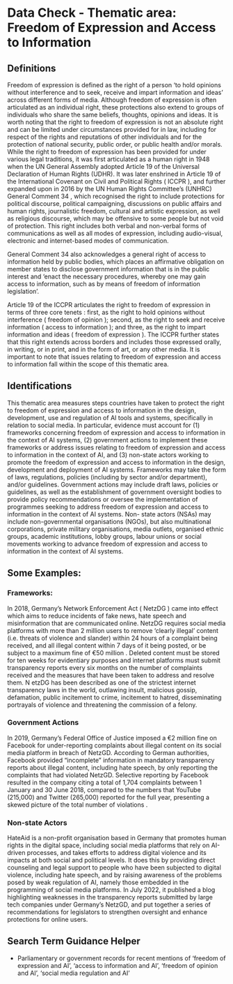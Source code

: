 
# Data Check - Thematic area: Freedom of Expression and Access to Information

## Definitions

Freedom of expression is defined as the right of a person ‘to hold opinions without
interference and to seek, receive and impart information and ideas’ across different
forms of media. Although freedom of expression is often articulated as an individual
right, these protections also extend to groups of individuals who share the same
beliefs, thoughts, opinions and ideas. It is worth noting that the right to freedom of
expression is not an absolute right and can be limited under circumstances
provided for in law, including for respect of the rights and reputations of other
individuals and for the protection of national security, public order, or public health
and/or morals.
While the right to freedom of expression has been provided for under various legal
traditions, it was first articulated as a human right in 1948 when the UN General
Assembly adopted Article 19 of the Universal Declaration of Human Rights (UDHR).
It was later enshrined in Article 19 of the International Covenant on Civil and
Political Rights ( ICCPR ), and further expanded upon in 2016 by the UN Human
Rights Committee’s (UNHRC) General Comment 34 , which recognised the right to
include protections for political discourse, political campaigning, discussions on
public affairs and human rights, journalistic freedom, cultural and artistic
expression, as well as religious discourse, which may be offensive to some people
but not void of protection. This right includes both verbal and non-verbal forms of
communications as well as all modes of expression, including audio-visual,
electronic and internet-based modes of communication.

General Comment 34 also acknowledges a general right of access to information
held by public bodies, which places an affirmative obligation on member states to
disclose government information that is in the public interest and ‘enact the
necessary procedures, whereby one may gain access to information, such as by
means of freedom of information legislation’.

Article 19 of the ICCPR articulates the right to freedom of expression in terms of
three core tenets : first, as the right to hold opinions without interference ( freedom
of opinion ); second, as the right to seek and receive information ( access to
information ); and three, as the right to impart information and ideas ( freedom of
expression ). The ICCPR further states that this right extends across borders and
includes those expressed orally, in writing, or in print, and in the form of art, or any
other media.
It is important to note that issues relating to freedom of expression and access to
information fall within the scope of this thematic area.

## Identifications

This thematic area measures steps countries have taken to protect the right to
freedom of expression and access to information in the design, development, use
and regulation of AI tools and systems, specifically in relation to social media. In
particular, evidence must account for (1) frameworks concerning freedom of
expression and access to information in the context of AI systems, (2) government
actions to implement these frameworks or address issues relating to freedom of
expression and access to information in the context of AI, and (3) non-state actors
working to promote the freedom of expression and access to information in the
design, development and deployment of AI systems.
Frameworks may take the form of laws, regulations, policies (including by sector
and/or department), and/or guidelines. Government actions may include draft laws,
policies or guidelines, as well as the establishment of government oversight bodies
to provide policy recommendations or oversee the implementation of programmes
seeking to address freedom of expression and access to information in the context
of AI systems. Non- state actors (NSAs) may include non-governmental
organisations (NGOs), but also multinational corporations, private military
organisations, media outlets, organised ethnic groups, academic institutions, lobby
groups, labour unions or social movements working to advance freedom of
expression and access to information in the context of AI systems.


## Some Examples:

### Frameworks:

In 2018, Germany’s Network Enforcement Act ( NetzDG ) came into effect which aims
to reduce incidents of fake news, hate speech and misinformation that are
communicated online. NetzDG requires social media platforms with more than 2
million users to remove ‘clearly illegal’ content (i.e. threats of violence and slander)
within 24 hours of a complaint being received, and all illegal content within 7 days
of it being posted, or be subject to a maximum fine of €50 million . Deleted content
must be stored for ten weeks for evidentiary purposes and internet platforms must
submit transparency reports every six months on the number of complaints
received and the measures that have been taken to address and resolve them.
N etzDG has been described as one of the strictest internet transparency laws in the
world, outlawing insult, malicious gossip, defamation, public incitement to crime,
incitement to hatred, disseminating portrayals of violence and threatening the
commission of a felony.

### Government Actions

In 2019, Germany’s Federal Office of Justice imposed a €2 million fine on Facebook
for under-reporting complaints about illegal content on its social media platform in
breach of NetzGD. According to German authorities, Facebook provided
“incomplete” information in mandatory transparency reports about illegal content,
including hate speech, by only reporting the complaints that had violated NetzGD.
Selective reporting by Facebook resulted in the company citing a total of 1,704
complaints between 1 January and 30 June 2018, compared to the numbers that
YouTube (215,000) and Twitter (265,000) reported for the full year, presenting a
skewed picture of the total number of violations .

### Non-state Actors

HateAid is a non-profit organisation based in Germany that promotes human rights
in the digital space, including social media platforms that rely on AI-driven
processes, and takes efforts to address digital violence and its impacts at both
social and political levels. It does this by providing direct counseling and legal
support to people who have been subjected to digital violence, including hate
speech, and by raising awareness of the problems posed by weak regulation of AI,
namely those embedded in the programming of social media platforms. In July
2022, it published a blog highlighting weaknesses in the transparency reports
submitted by large tech companies under Germany’s NetzGD, and put together a
series of recommendations for legislators to strengthen oversight and enhance
protections for online users.

## Search Term Guidance Helper

- Parliamentary or government records for recent mentions of ‘freedom of
expression and AI’, ‘access to information and AI’, ‘freedom of opinion and AI’,
‘social media regulation and AI’

